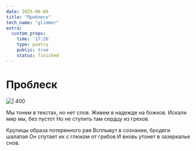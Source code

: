 ```yaml
---
date: 2025-06-09
title: "Проблеск"
tech_name: "glimmer"
extra:
  custom_props:
    time: '17:26'
    type: poetry
    public: true
    status: finished
---
```

# Проблеск

![ | 400](https://alchemmist.xyz/images/Pastedimage20250609172412.png)

Мы тонем в текстах, но нет слов.
Живем в надежде на божков.
Искали мир мы, без пустот
Но не ступить там сердцу из грехов.

Крупицы образа потерянного рая
Всплывут в сознании, бродяги шалапая
Он спутает их с глюком от грибов
И вновь утонет в зазеркалье снов.
